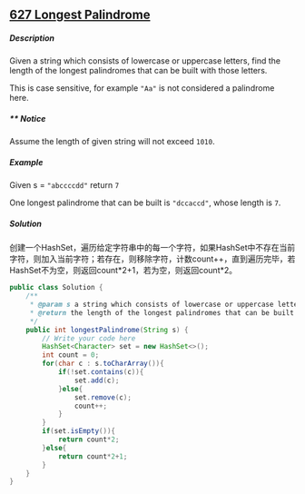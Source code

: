 ## [627 Longest Palindrome](http://www.lintcode.com/en/problem/longest-palindrome/)

##### Description

Given a string which consists of lowercase or uppercase letters, find the length of the longest palindromes that can be built with those letters.

This is case sensitive, for example `"Aa"` is not considered a palindrome here.

##### ** Notice

Assume the length of given string will not exceed `1010`.

##### Example

Given s = `"abccccdd"` return `7`

One longest palindrome that can be built is `"dccaccd"`, whose length is `7`.

##### Solution

创建一个HashSet，遍历给定字符串中的每一个字符，如果HashSet中不存在当前字符，则加入当前字符；若存在，则移除字符，计数count++，直到遍历完毕，若HashSet不为空，则返回count\*2+1，若为空，则返回count\*2。

```java
public class Solution {
    /**
     * @param s a string which consists of lowercase or uppercase letters
     * @return the length of the longest palindromes that can be built
     */
    public int longestPalindrome(String s) {
        // Write your code here
        HashSet<Character> set = new HashSet<>();
        int count = 0;
        for(char c : s.toCharArray()){
            if(!set.contains(c)){
                set.add(c);
            }else{
                set.remove(c);
                count++;
            }
        }
        if(set.isEmpty()){
            return count*2;
        }else{
            return count*2+1;
        }
    }
}
```

